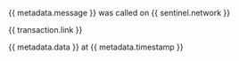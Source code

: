 {{ metadata.message }} was called on {{ sentinel.network }}

{{ transaction.link }}

{{ metadata.data }} at {{ metadata.timestamp }}
